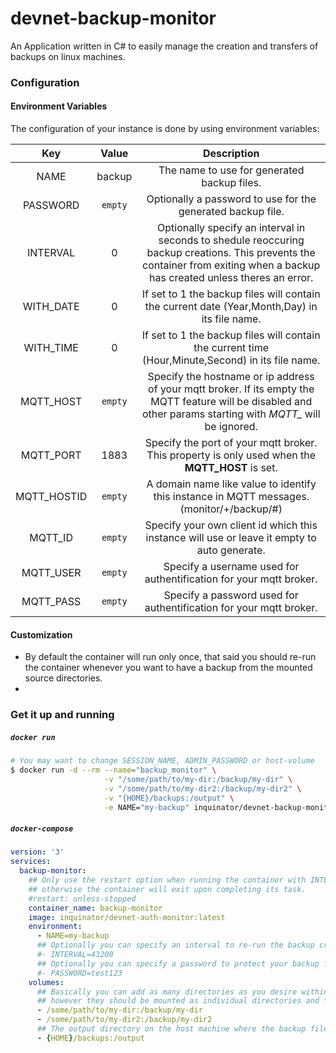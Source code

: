 # devnet-backup-monitor
An Application written in C# to easily manage the creation and transfers of backups on linux machines.


### Configuration

#### Environment Variables

The configuration of your instance is done by using environment variables:

| Key | Value | Description |
|:-----------------:|:----------------------------------------------:|:------------------------------------------------------------------------------------------------------------------------------------:|
| NAME | backup | The name to use for generated backup files. |
| PASSWORD | `empty` | Optionally a password to use for the generated backup file. |
| INTERVAL | 0 | Optionally specify an interval in seconds to shedule reoccuring backup creations. This prevents the container from exiting when a backup has created unless theres an error. |
| WITH_DATE | 0 | If set to 1 the backup files will contain the current date (Year,Month,Day) in its file name. |
| WITH_TIME | 0 | If set to 1 the backup files will contain the current time (Hour,Minute,Second) in its file name. |
| MQTT_HOST | `empty` | Specify the hostname or ip address of your mqtt broker. If its empty the MQTT feature will be disabled and other params starting with *MQTT_* will be ignored. |
| MQTT_PORT | 1883 | Specify the port of your mqtt broker. This property is only used when the **MQTT_HOST** is set. |
| MQTT_HOSTID | `empty` | A domain name like value to identify this instance in MQTT messages. (monitor/+/backup/#) |
| MQTT_ID | `empty` | Specify your own client id which this instance will use or leave it empty to auto generate. |
| MQTT_USER | `empty` | Specify a username used for authentification for your mqtt broker. |
| MQTT_PASS | `empty` | Specify a password used for authentification for your mqtt broker. |

#### Customization

- By default the container will run only once, that said you should re-run the container whenever you want to have a backup from the mounted source directories.
-

### Get it up and running

##### `docker run`

```bash
# You may want to change SESSION_NAME, ADMIN_PASSWORD or host-volume
$ docker run -d --rm --name="backup_monitor" \
                     -v "/some/path/to/my-dir:/backup/my-dir" \
                     -v "/some/path/to/my-dir2:/backup/my-dir2" \
                     -v "{HOME}/backups:/output" \
                     -e NAME="my-backup" inquinator/devnet-backup-monitor:latest
```

##### `docker-compose`

```yml
version: '3'
services:
  backup-monitor:
    ## Only use the restart option when running the container with INTERVAL specified,
    ## otherwise the container will exit upon completing its task.
    #restart: unless-stopped
    container_name: backup-monitor
    image: inquinator/devnet-auth-monitor:latest
    environment:
      - NAME=my-backup
      ## Optionally you can specify an interval to re-run the backup creation every x seconds.
      #- INTERVAL=43200
      ## Optionally you can specify a password to protect your backup files.
      #- PASSWORD=test123
    volumes:
      ## Basically you can add as many directories as you desire within the */backup/* directory,
      ## however they should be mounted as individual directories and **not directly** as */backup/* 
      - /some/path/to/my-dir:/backup/my-dir
      - /some/path/to/my-dir2:/backup/my-dir2
      ## The output directory on the host machine where the backup files should be stored.
      - {HOME}/backups:/output
```
